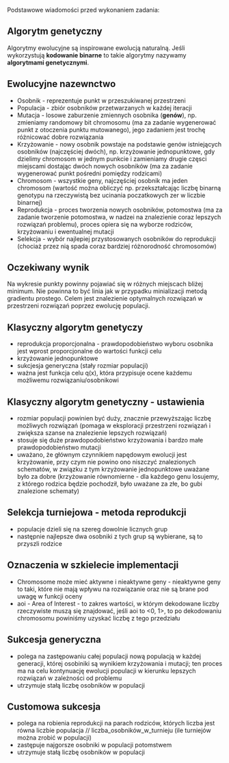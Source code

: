 Podstawowe wiadomości przed wykonaniem zadania:

## Algorytm genetyczny

Algorytmy ewolucyjne są inspirowane ewolucją naturalną. Jeśli wykorzystują <strong>kodowanie
binarne</strong> to takie algorytmy nazywamy <strong>algorytmami genetycznymi</strong>.

## Ewolucyjne nazewnctwo

- Osobnik - reprezentuje punkt w przeszukiwanej przestrzeni
- Populacja - zbiór osobników przetwarzanych w każdej iteracji
- Mutacja - losowe zaburzenie zmiennych osobnika (<strong>genów</strong>), np. zmieniamy randomowy bit chromosomu (ma za zadanie wygenerować punkt z otoczenia punktu mutowanego), jego zadaniem jest trochę różnicować dobre rozwiązania
- Krzyżowanie - nowy osobnik powstaje na podstawie genów istniejących osobników (najczęściej dwóch), np. krzyżowanie jednopunktowe, gdy dzielimy chromosom w jednym punkcie i zamieniamy drugie częsci miejscami dostając dwóch nowych osobników (ma za zadanie wygenerować punkt pośredni pomiędzy rodzicami)
- Chromosom - wszystkie geny, najczęściej osobnik ma jeden chromosom (wartość można obliczyć np. przekształcając liczbę binarną genotypu na rzeczywistą bez ucinania poczatkowych zer w liczbie binarnej)
- Reprodukcja - proces tworzenia nowych osobników, potomostwa (ma za zadanie tworzenie potomostwa, w nadzei na znalezienie coraz lepszych rozwiązań problemu), proces opiera się na wyborze rodziców, krzyżowaniu i ewentualnej mutacji
- Selekcja - wybór najlepiej przystosowanych osobników do reprodukcji (chociaż przez nią spada coraz bardziej różnorodność chromosomów)

## Oczekiwany wynik

Na wykresie punkty powinny pojawiać się w różnych miejscach bliżej minimum. Nie powinna to być linia jak w przypadku minializacji metodą gradientu prostego. Celem jest znalezienie optymalnych rozwiązań w przestrzeni rozwiązań poprzez ewolucję populacji.

## Klasyczny algorytm genetyczy

- reprodukcja proporcjonalna - prawdopodobieństwo wyboru osobnika jest wprost proporcjonalne do wartości funkcji celu
- krzyżowanie jednopunktowe
- sukcjesja generyczna (stały rozmiar populacji)
- ważna jest funkcja celu q(x), która przypisuje ocene każdemu możliwemu rozwiązaniu/osobnikowi

## Klasyczny algorytm genetyczny - ustawienia

- rozmiar populacji powinien być duży, znacznie przewyższając liczbę możliwych rozwiązań (pomaga w eksploracji przestrzeni rozwiązań i zwiększa szanse na znalezienie lepszych rozwiązań)
- stosuje się duże prawdopodobieństwo krzyżowania i bardzo małe prawdopodobieństwo mutacji
- uważano, że głównym czynnikiem napędowym ewolucji jest krzyżowanie, przy czym nie powino ono niszczyć znalezionych schematów, w związku z tym krzyżowanie jednopunktowe uważane było za dobre (krzyżowanie równomierne - dla każdego genu losujemy, z którego rodzica będzie pochodził, było uważane za złe, bo gubi znalezione schematy)

## Selekcja turniejowa - metoda reprodukcji

- populacje dzieli się na szereg dowolnie licznych grup
- następnie najlepsze dwa osobniki z tych grup są wybierane, są to przyszli rodzice

## Oznaczenia w szkielecie implementacji

- Chromosome może mieć aktywne i nieaktywne geny - nieaktywne geny to taki, które nie mają wpływu na rozwiązanie oraz nie są brane pod uwagę w funkcji oceny
- aoi - Area of Interest - to zakres wartości, w którym dekodowane liczby rzeczywiste muszą się znajdować, jeśli aoi to <0, 1>, to po dekodowaniu chromosomu powiniśmy uzyskać liczbę z tego przedziału

## Sukcesja generyczna

- polega na zastępowaniu całej populacji nową populacją w każdej generacji, której osobiniki są wynikiem krzyżowania i mutacji; ten proces ma na celu kontynuację ewolucji populacji w kierunku lepszych rozwiązań w zależności od problemu
- utrzymuje stałą liczbę osobników w populacji

## Customowa sukcesja

- polega na robienia reprodukcji na parach rodziców, których liczba jest równa liczbie populacja // liczba_osobników_w_turnieju
  (ile turniejów można zrobić w populacji)
- zastępuje najgorsze osobniki w populacji potomstwem
- utrzymuje stałą liczbę osobników w populacji
